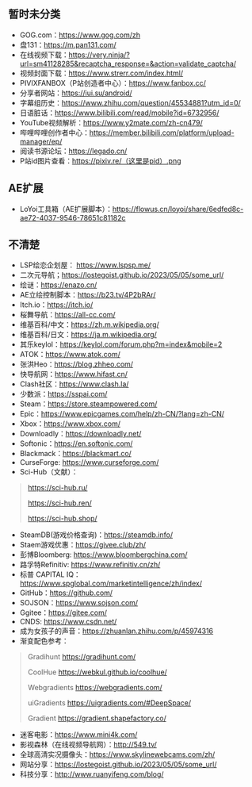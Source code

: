 ## 暂时未分类
+ GOG.com：https://www.gog.com/zh
+ 盘131：https://m.pan131.com/
+ 在线视频下载：https://very.ninja/?url=sm41128285&recaptcha_response=&action=validate_captcha/
+ 视频封面下载：https://www.strerr.com/index.html/
+ PIVIXFANBOX（P站创造者中心）：https://www.fanbox.cc/
+ 分享者网站：https://iui.su/android/
+ 字幕组历史：https://www.zhihu.com/question/45534881?utm_id=0/
+ 日语脏话：https://www.bilibili.com/read/mobile?id=6732956/
+ YouTube视频解析：https://www.y2mate.com/zh-cn479/
+ 哔哩哔哩创作者中心：https://member.bilibili.com/platform/upload-manager/ep/
+ 阅读书源论坛：https://legado.cn/
+ P站id图片查看：https://pixiv.re/（这里是pid）.png
## AE扩展
+ LoYoi工具箱（AE扩展脚本）：https://flowus.cn/loyoi/share/6edfed8c-ae72-4037-9546-78651c81182c
## 不清楚
+ LSP绘恋企划屋： https://www.lspsp.me/
+ 二次元导航；https://lostegoist.github.io/2023/05/05/some_url/
+ 绘谜：https://enazo.cn/
+ AE立绘控制脚本：https://b23.tv/4P2bRAr/
+ Itch.io：https://itch.io/
+ 桜舞导航：https://all-cc.com/
+ 维基百科/中文：https://zh.m.wikipedia.org/
+ 维基百科/日文：https://ja.m.wikipedia.org/
+ 其乐keylol：https://keylol.com/forum.php?m=index&mobile=2
+ ATOK：https://www.atok.com/
+ 张洪Heo：https://blog.zhheo.com/
+ 快导航网：https://www.hifast.cn/
+ Clash社区：https://www.clash.la/
+ 少数派：https://sspai.com/
+ Steam：https://store.steampowered.com/
+ Epic：https://www.epicgames.com/help/zh-CN/?lang=zh-CN/
+ Xbox：https://www.xbox.com/
+ Downloadly：https://downloadly.net/
+ Softonic：https://en.softonic.com/
+ Blackmack：https://blackmart.co/
+ CurseForge: https://www.curseforge.com/
+ Sci-Hub（文献）：
> https://sci-hub.ru/
> 
> https://sci-hub.ren/
> 
> https://sci-hub.shop/
> 
+ SteamDB(游戏价格查询)：https://steamdb.info/
+ Staem游戏优惠：https://givee.club/zh/
+ 彭博Bloomberg: https://www.bloombergchina.com/
+ 路孚特Refinitiv: https://www.refinitiv.cn/zh/
+ 标普 CAPITAL IQ：https://www.spglobal.com/marketintelligence/zh/index/
+ GitHub：https://github.com/
+ SOJSON：https://www.sojson.com/
+ Ggitee：https://gitee.com/
+ CNDS: https://www.csdn.net/
+ 成为女孩子的声音：https://zhuanlan.zhihu.com/p/45974316
+ 渐变配色参考：
> Gradihunt https://gradihunt.com/
> 
> CoolHue https://webkul.github.io/coolhue/
> 
> Webgradients https://webgradients.com/
> 
> uiGradients https://uigradients.com/#DeepSpace/
> 
> Gradient https://gradient.shapefactory.co/
> 
+ 迷客电影：https://www.mini4k.com/
+ 影视森林（在线视频导航网）：http://549.tv/
+ 全球高清实况摄像头：https://www.skylinewebcams.com/zh/
+ 网站分享：https://lostegoist.github.io/2023/05/05/some_url/
+ 科技分享：http://www.ruanyifeng.com/blog/
